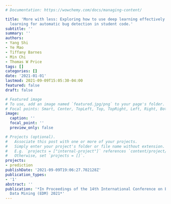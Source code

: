 ```yaml
---
# Documentation: https://wowchemy.com/docs/managing-content/

title: 'More with less: Exploring how to use deep learning effectively through semi-supervised
  learning for automatic bug detection in student code.'
subtitle: ''
summary: ''
authors:
- Yang Shi
- Ye Mao
- Tiffany Barnes
- Min Chi
- Thomas W Price
tags: []
categories: []
date: '2021-01-01'
lastmod: 2021-09-09T15:05:30-04:00
featured: false
draft: false

# Featured image
# To use, add an image named `featured.jpg/png` to your page's folder.
# Focal points: Smart, Center, TopLeft, Top, TopRight, Left, Right, BottomLeft, Bottom, BottomRight.
image:
  caption: ''
  focal_point: ''
  preview_only: false

# Projects (optional).
#   Associate this post with one or more of your projects.
#   Simply enter your project's folder or file name without extension.
#   E.g. `projects = ["internal-project"]` references `content/project/deep-learning/index.md`.
#   Otherwise, set `projects = []`.
projects:
- prediction
publishDate: '2021-09-09T19:06:27.702128Z'
publication_types:
- '1'
abstract: ''
publication: '*In Proceedings of the 14th International Conference on Educational
  Data Mining (EDM) 2021*'
---
```

